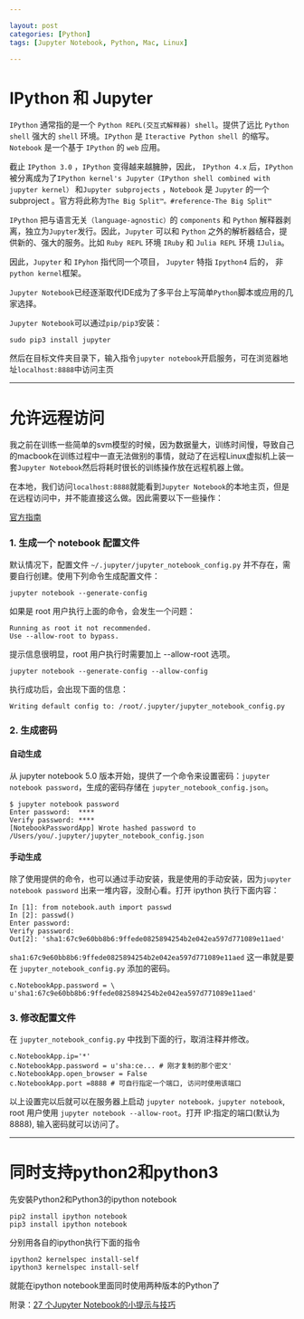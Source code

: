 ```yaml
---

layout: post
categories: [Python]
tags: [Jupyter Notebook, Python, Mac, Linux]

---
```


# IPython 和 Jupyter

`IPython` 通常指的是一个 `Python REPL(交互式解释器) shell`。提供了远比 `Python shell` 强大的 `shell` 环境。`IPython` 是 `Iteractive Python shell `的缩写。 `Notebook` 是一个基于 `IPython` 的 `web` 应用。

截止 `IPython 3.0` ，`IPython` 变得越来越臃肿，因此， `IPython 4.x` 后，`IPython`被分离成为了`IPython kernel's Jupyter（IPython shell combined with jupyter kernel）` 和`Jupyter subprojects` ，`Notebook` 是 `Jupyter` 的一个 subproject 。官方将此称为`The Big Split™。#reference-The Big Split™`

`IPython` 把与语言无关`（language-agnostic）`的 `components` 和 `Python` 解释器剥离，独立为`Jupyter`发行。因此，`Jupyter` 可以和 `Python` 之外的解析器结合，提供新的、强大的服务。比如 `Ruby REPL` 环境 `IRuby` 和 `Julia REPL` 环境 `IJulia`。

因此，`Jupyter` 和 `IPyhon` 指代同一个项目， `Jupyter` 特指 `Ipython4` 后的， 非`python kernel`框架。

`Jupyter Notebook`已经逐渐取代IDE成为了多平台上写简单`Python`脚本或应用的几家选择。

`Jupyter Notebook`可以通过`pip/pip3`安装：

```shell
sudo pip3 install jupyter
```

然后在目标文件夹目录下，输入指令`jupyter notebook`开启服务，可在浏览器地址`localhost:8888`中访问主页

- - -

# 允许远程访问

我之前在训练一些简单的svm模型的时候，因为数据量大，训练时间慢，导致自己的macbook在训练过程中一直无法做别的事情，就动了在远程Linux虚拟机上装一套`Jupyter Notebook`然后将耗时很长的训练操作放在远程机器上做。

在本地，我们访问`localhost:8888`就能看到`Jupyter Notebook`的本地主页，但是在远程访问中，并不能直接这么做。因此需要以下一些操作：

[官方指南](http://jupyter-notebook.readthedocs.io/en/latest/public_server.html#notebook-server-security)

### 1. 生成一个 notebook 配置文件

默认情况下，配置文件 `~/.jupyter/jupyter_notebook_config.py` 并不存在，需要自行创建。使用下列命令生成配置文件：

```shell
jupyter notebook --generate-config
```

如果是 root 用户执行上面的命令，会发生一个问题：

```
Running as root it not recommended. 
Use --allow-root to bypass.
```

提示信息很明显，root 用户执行时需要加上 --allow-root 选项。

```shell
jupyter notebook --generate-config --allow-config
```

执行成功后，会出现下面的信息：

```
Writing default config to: /root/.jupyter/jupyter_notebook_config.py
```

### 2. 生成密码

#### 自动生成

从 jupyter notebook 5.0 版本开始，提供了一个命令来设置密码：`jupyter notebook password`，生成的密码存储在 `jupyter_notebook_config.json`。

```
$ jupyter notebook password
Enter password:  ****
Verify password: ****
[NotebookPasswordApp] Wrote hashed password to /Users/you/.jupyter/jupyter_notebook_config.json
```

#### 手动生成

除了使用提供的命令，也可以通过手动安装，我是使用的手动安装，因为`jupyter notebook password` 出来一堆内容，没耐心看。打开 ipython 执行下面内容：

```
In [1]: from notebook.auth import passwd
In [2]: passwd()
Enter password:
Verify password:
Out[2]: 'sha1:67c9e60bb8b6:9ffede0825894254b2e042ea597d771089e11aed'
```

`sha1:67c9e60bb8b6:9ffede0825894254b2e042ea597d771089e11aed` 这一串就是要在 `jupyter_notebook_config.py` 添加的密码。

```
c.NotebookApp.password = \
u'sha1:67c9e60bb8b6:9ffede0825894254b2e042ea597d771089e11aed'
```

### 3. 修改配置文件

在 `jupyter_notebook_config.py` 中找到下面的行，取消注释并修改。

```
c.NotebookApp.ip='*'
c.NotebookApp.password = u'sha:ce... # 刚才复制的那个密文'
c.NotebookApp.open_browser = False
c.NotebookApp.port =8888 # 可自行指定一个端口, 访问时使用该端口
```

以上设置完以后就可以在服务器上启动 `jupyter notebook，jupyter notebook`, root 用户使用 `jupyter notebook --allow-root`。打开 IP:指定的端口(默认为8888), 输入密码就可以访问了。

- - -

# 同时支持python2和python3

先安裝Python2和Python3的ipython notebook

```shell
pip2 install ipython notebook
pip3 install ipython notebook
```

分别用各自的ipython执行下面的指令

```shell
ipython2 kernelspec install-self
ipython3 kernelspec install-self
```

就能在ipython notebook里面同时使用两种版本的Python了

附录：[27 个Jupyter Notebook的小提示与技巧](http://liuchengxu.org/pelican-blog/jupyter-notebook-tips.html)
